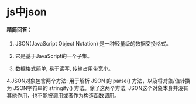 # js中json

#### 精简回答：

1. JSON(JavaScript Object Notation) 是一种轻量级的数据交换格式。
   
2. 它是基于JavaScript的一个子集。
   
3. 数据格式简单, 易于读写, 传输占用带宽小。

4.JSON对象包含两个方法: 用于解析 JSON 的 parse() 方法，以及将对象/值转换为 JSON字符串的 stringify() 方法。除了这两个方法, JSON这个对象本身并没有其他作用，也不能被调用或者作为构造函数调用。
